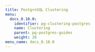 ```yaml
---
title: PostgreSQL Clustering
menu:
  docs_0.10.0:
    identifier: pg-clustering-postgres
    name: Clustering
    parent: pg-postgres-guides
    weight: 20
menu_name: docs_0.10.0
---
```

